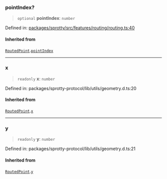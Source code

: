 
### pointIndex?

> `optional` **pointIndex**: `number`

Defined in: [packages/sprotty/src/features/routing/routing.ts:40](https://github.com/eclipse-sprotty/sprotty/blob/f9b2433481cc27a1ac0c92d525a92039ae7f6c76/packages/sprotty/src/features/routing/routing.ts#L40)

#### Inherited from

[`RoutedPoint`](../Interface.RoutedPoint).[`pointIndex`](../Interface.RoutedPoint.md#pointindex)

***

### x

> `readonly` **x**: `number`

Defined in: packages/sprotty-protocol/lib/utils/geometry.d.ts:20

#### Inherited from

[`RoutedPoint`](../Interface.RoutedPoint).[`x`](../Interface.RoutedPoint.md#x)

***

### y

> `readonly` **y**: `number`

Defined in: packages/sprotty-protocol/lib/utils/geometry.d.ts:21

#### Inherited from

[`RoutedPoint`](../Interface.RoutedPoint).[`y`](../Interface.RoutedPoint.md#y)
